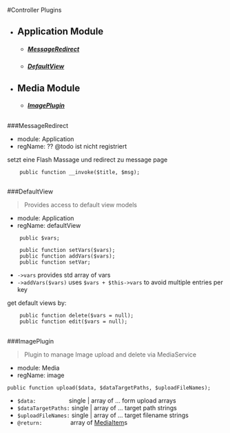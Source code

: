#Controller Plugins
- ## Application Module
    - ##### [MessageRedirect](#MessageRedirect)
    - ##### [DefaultView](#DefaultView)
    
- ## Media Module
    - ##### [ImagePlugin](#ImagePlugin)


<a id="MessageRedirect"></a>
---
###MessageRedirect
- module: Application
- regName: ??  @todo ist nicht registriert

setzt eine Flash Massage und redirect zu message page
```
    public function __invoke($title, $msg);
```

<a name="DefaultView"></a>
---
###DefaultView
>Provides access to default view models
- module: Application
- regName: defaultView
```
    public $vars;

    public function setVars($vars);
    public function addVars($vars);
    public function setVar;
```
- ` ->vars ` provides std array of vars  
- ` ->addVars($vars) ` uses ` $vars + $this->vars ` to avoid multiple entries per key

get default views by:
```
    public function delete($vars = null);
    public function edit($vars = null);
```
<a id="ImagePlugin"></a>
---
###ImagePlugin
>Plugin to manage Image upload and delete via MediaService   
- module: Media
- regName: image
```
public function upload($data, $dataTargetPaths, $uploadFileNames);
```
- `$data:` &ensp; &ensp; &ensp; &ensp; &ensp; &ensp;&ensp; single | array of ... form upload arrays
- `$dataTargetPaths:` single | array of ... target path strings
- `$uploadFileNames:` single | array of ... target filename strings
- ` @return: ` &ensp; &ensp; &ensp; &ensp; &ensp;&ensp;  array of [MediaItem](../../Model/_info.md)s
